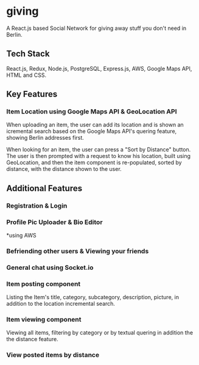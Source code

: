 # giving
A React.js based Social Network for giving away stuff you don't need in Berlin.


## Tech Stack
React.js, Redux, Node.js, PostgreSQL, Express.js, AWS, Google Maps API, HTML and CSS.


## Key Features

  ### Item Location using Google Maps API & GeoLocation API
  
  When uploading an item, the user can add its location and is shown an icremental search based on the Google Maps API's quering feature, showing Berlin addresses first. 
  
  When looking for an item, the user can press a "Sort by Distance" button. 
  The user is then prompted with a request to know his location, built using GeoLocation, 
  and then the item component is re-populated, sorted by distance, with the distance shown to the user.
  
## Additional Features

### Registration & Login

### Profile Pic Uploader & Bio Editor
*using AWS

### Befriending other users & Viewing your friends

### General chat using Socket.io

### Item posting component
Listing the Item's title, category, subcategory, description, picture, in addition to the location incremental search.

### Item viewing component
Viewing all items, filtering by category or by textual quering in addition the the distance feature.

### View posted items by distance
